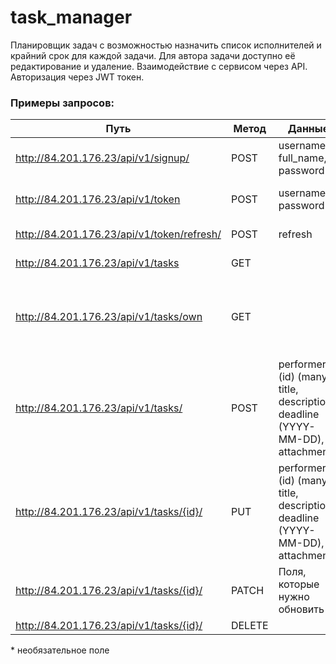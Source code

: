 # task_manager
Планировщик задач с возможностью назначить список исполнителей и крайний срок для каждой задачи. Для автора задачи доступно её редактирование и удаление. Взаимодействие с сервисом через API. Авторизация через JWT токен.

### Примеры запросов:
| Путь  | Метод | Данные | Описание |
| ------- | --------- | ---------| --------- |
| http://84.201.176.23/api/v1/signup/ | POST | username, full_name, password |  Зарегистрировать нового пользователя |
| http://84.201.176.23/api/v1/token | POST | username, password |  Получить пару JWT-токенов refresh и access |
| http://84.201.176.23/api/v1/token/refresh/ | POST | refresh | Обновить access JWT-токен |
| http://84.201.176.23/api/v1/tasks | GET |  |  Получить список всех задач |
| http://84.201.176.23/api/v1/tasks/own | GET |  |  Получить список всех задач созданных пользователем, отправляющим запрос |
| http://84.201.176.23/api/v1/tasks/ | POST | performers (id) (many), title, description, deadline (YYYY-MM-DD), attachment* |  Создать новую задачу |
| http://84.201.176.23/api/v1/tasks/{id}/ | PUT | performers (id) (many), title, description, deadline (YYYY-MM-DD), attachment* |  Обновить задачу |
| http://84.201.176.23/api/v1/tasks/{id}/ | PATCH | Поля, которые нужно обновить |  Частично обновить задачу |
| http://84.201.176.23/api/v1/tasks/{id}/ | DELETE |  |  Удалить задачу |

\* необязательное поле
